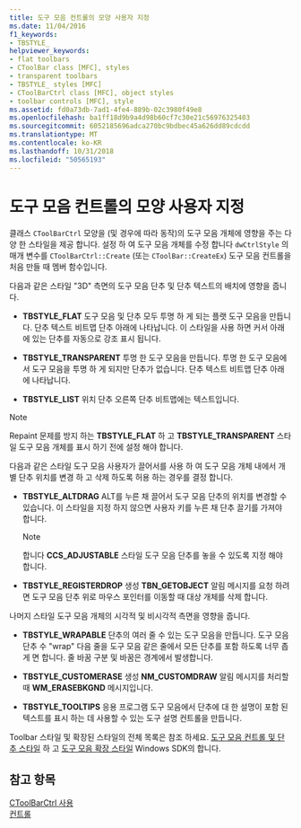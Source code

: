 ```yaml
---
title: 도구 모음 컨트롤의 모양 사용자 지정
ms.date: 11/04/2016
f1_keywords:
- TBSTYLE_
helpviewer_keywords:
- flat toolbars
- CToolBar class [MFC], styles
- transparent toolbars
- TBSTYLE_ styles [MFC]
- CToolBarCtrl class [MFC], object styles
- toolbar controls [MFC], style
ms.assetid: fd0a73db-7ad1-4fe4-889b-02c3980f49e8
ms.openlocfilehash: ba1ff18d9b9a4d98b60cf7c30e21c56976325403
ms.sourcegitcommit: 6052185696adca270bc9bdbec45a626dd89cdcdd
ms.translationtype: MT
ms.contentlocale: ko-KR
ms.lasthandoff: 10/31/2018
ms.locfileid: "50565193"
---
```

# <a name="customizing-the-appearance-of-a-toolbar-control"></a>도구 모음 컨트롤의 모양 사용자 지정

클래스 `CToolBarCtrl` 모양을 (및 경우에 따라 동작)의 도구 모음 개체에 영향을 주는 다양 한 스타일을 제공 합니다. 설정 하 여 도구 모음 개체를 수정 합니다 `dwCtrlStyle` 의 매개 변수를 `CToolBarCtrl::Create` (또는 `CToolBar::CreateEx`) 도구 모음 컨트롤을 처음 만들 때 멤버 함수입니다.

다음과 같은 스타일 "3D" 측면의 도구 모음 단추 및 단추 텍스트의 배치에 영향을 줍니다.

- **TBSTYLE_FLAT** 도구 모음 및 단추 모두 투명 하 게 되는 플랫 도구 모음을 만듭니다. 단추 텍스트 비트맵 단추 아래에 나타납니다. 이 스타일을 사용 하면 커서 아래에 있는 단추를 자동으로 강조 표시 됩니다.

- **TBSTYLE_TRANSPARENT** 투명 한 도구 모음을 만듭니다. 투명 한 도구 모음에서 도구 모음을 투명 하 게 되지만 단추가 없습니다. 단추 텍스트 비트맵 단추 아래에 나타납니다.

- **TBSTYLE_LIST** 위치 단추 오른쪽 단추 비트맵에는 텍스트입니다.

> [!NOTE]
>  Repaint 문제를 방지 하는 **TBSTYLE_FLAT** 하 고 **TBSTYLE_TRANSPARENT** 스타일 도구 모음 개체를 표시 하기 전에 설정 해야 합니다.

다음과 같은 스타일 도구 모음 사용자가 끌어서를 사용 하 여 도구 모음 개체 내에서 개별 단추 위치를 변경 하 고 삭제 하도록 허용 하는 경우를 결정 합니다.

- **TBSTYLE_ALTDRAG** ALT를 누른 채 끌어서 도구 모음 단추의 위치를 변경할 수 있습니다. 이 스타일을 지정 하지 않으면 사용자 키를 누른 채 단추 끌기를 가져야 합니다.

    > [!NOTE]
    >  합니다 **CCS_ADJUSTABLE** 스타일 도구 모음 단추를 놓을 수 있도록 지정 해야 합니다.

- **TBSTYLE_REGISTERDROP** 생성 **TBN_GETOBJECT** 알림 메시지를 요청 하려면 도구 모음 단추 위로 마우스 포인터를 이동할 때 대상 개체를 삭제 합니다.

나머지 스타일 도구 모음 개체의 시각적 및 비시각적 측면을 영향을 줍니다.

- **TBSTYLE_WRAPABLE** 단추의 여러 줄 수 있는 도구 모음을 만듭니다. 도구 모음 단추 수 "wrap" 다음 줄을 도구 모음 같은 줄에서 모든 단추를 포함 하도록 너무 좁게 면 합니다. 줄 바꿈 구분 및 바꿈은 경계에서 발생합니다.

- **TBSTYLE_CUSTOMERASE** 생성 **NM_CUSTOMDRAW** 알림 메시지를 처리할 때 **WM_ERASEBKGND** 메시지입니다.

- **TBSTYLE_TOOLTIPS** 응용 프로그램 도구 모음에서 단추에 대 한 설명이 포함 된 텍스트를 표시 하는 데 사용할 수 있는 도구 설명 컨트롤을 만듭니다.

Toolbar 스타일 및 확장된 스타일의 전체 목록은 참조 하세요. [도구 모음 컨트롤 및 단추 스타일](/windows/desktop/Controls/toolbar-control-and-button-styles) 하 고 [도구 모음 확장 스타일](/windows/desktop/Controls/toolbar-extended-styles) Windows SDK의 합니다.

## <a name="see-also"></a>참고 항목

[CToolBarCtrl 사용](../mfc/using-ctoolbarctrl.md)<br/>
[컨트롤](../mfc/controls-mfc.md)


